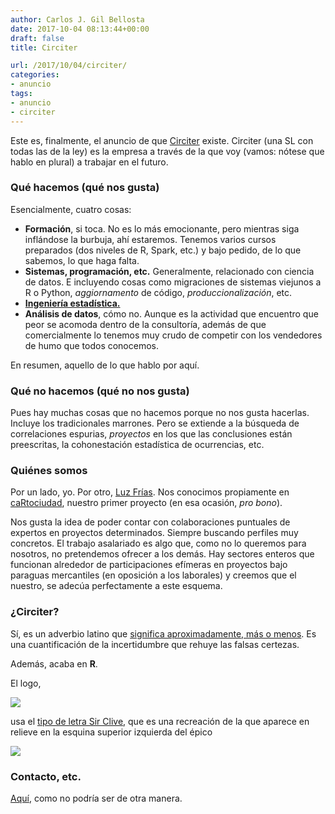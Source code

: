 ```yaml
---
author: Carlos J. Gil Bellosta
date: 2017-10-04 08:13:44+00:00
draft: false
title: Circiter

url: /2017/10/04/circiter/
categories:
- anuncio
tags:
- anuncio
- circiter
---
```


Este es, finalmente, el anuncio de que [Circiter](http://www.circiter.es) existe. Circiter (una SL con todas las de la ley) es la empresa a través de la que voy (vamos: nótese que hablo en plural) a trabajar en el futuro.

### Qué hacemos (qué nos gusta)

Esencialmente, cuatro cosas:

* **Formación**, si toca. No es lo más emocionante, pero mientras siga inflándose la burbuja, ahí estaremos. Tenemos varios cursos preparados (dos niveles de R, Spark, etc.) y bajo pedido, de lo que sabemos, lo que haga falta.
* **Sistemas, programación, etc.** Generalmente, relacionado con ciencia de datos. E incluyendo cosas como migraciones de sistemas viejunos a R o Python, _aggiornamento_ de código, _produccionalización_, etc.
* [**Ingeniería estadística.**](https://www.datanalytics.com/2017/04/04/llego-llego-el-tiempo-de-la-ingenieria-estadistica/)
* **Análisis de datos**, cómo no. Aunque es la actividad que encuentro que peor se acomoda dentro de la consultoría, además de que comercialmente lo tenemos muy crudo de competir con los vendedores de humo que todos conocemos.

En resumen, aquello de lo que hablo por aquí.

### Qué no hacemos (qué no nos gusta)

Pues hay muchas cosas que no hacemos porque no nos gusta hacerlas. Incluye los tradicionales marrones. Pero se extiende a la búsqueda de correlaciones espurias, _proyectos_ en los que las conclusiones están preescritas, la cohonestación estadística de ocurrencias, etc.

### Quiénes somos

Por un lado, yo. Por otro, [Luz Frías](https://github.com/koldlight). Nos conocimos propiamente en [caRtociudad](https://github.com/cjgb/caRtociudad), nuestro primer proyecto (en esa ocasión, _pro bono_).

Nos gusta la idea de poder contar con colaboraciones puntuales de expertos en proyectos determinados. Siempre buscando perfiles muy concretos. El trabajo asalariado es algo que, como no lo queremos para nosotros, no pretendemos ofrecer a los demás. Hay sectores enteros que funcionan alrededor de participaciones efímeras en proyectos bajo paraguas mercantiles (en oposición a los laborales) y creemos que el nuestro, se adecúa perfectamente a este esquema.


### ¿Circiter?

Sí, es un adverbio latino que [significa aproximadamente, más o menos](https://en.wiktionary.org/wiki/circiter). Es una cuantificación de la incertidumbre que rehuye las falsas certezas.

Además, acaba en **R**.

El logo,

![](/wp-uploads/2017/10/circiter-fondoblanco.png#center)


usa el [tipo de letra Sir Clive](http://www.pentacom.jp/pentacom/bitfontmaker2/gallery/?id=2051), que es una recreación de la que aparece en relieve en la esquina superior izquierda del épico

![](/wp-uploads/2017/10/spectrum.jpg)

### Contacto, etc.

[Aquí](http://www.circiter.es), como no podría ser de otra manera.